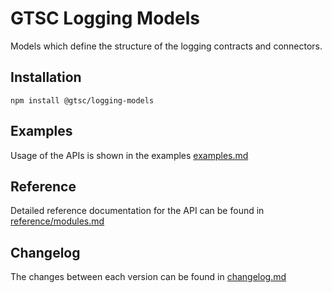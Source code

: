# GTSC Logging Models

Models which define the structure of the logging contracts and connectors.

## Installation

```shell
npm install @gtsc/logging-models
```

## Examples

Usage of the APIs is shown in the examples [examples.md](examples.md)

## Reference

Detailed reference documentation for the API can be found in [reference/modules.md](reference/modules.md)

## Changelog

The changes between each version can be found in [changelog.md](changelog.md)
